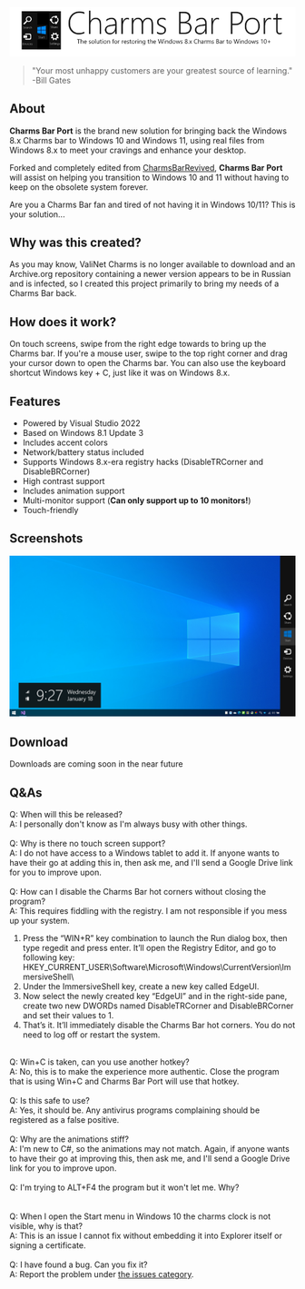 
<p align="center">
<img id="charmsbarPort" src="resource/darklogo.png"/>
</p>

<blockquote>
"Your most unhappy customers are your greatest source of learning."<br />-Bill Gates
</blockquote>

## About
<b>Charms Bar Port</b> is the brand new solution for bringing back the Windows 8.x Charms bar to Windows 10 and Windows 11, using real files from Windows 8.x to meet your cravings and enhance your desktop.

Forked and completely edited from <a href="https://github.com/Jerhynh/CharmsBarRevived">CharmsBarRevived</a>, <b>Charms Bar Port</b> will assist on helping you transition to Windows 10 and 11 without having to keep on the obsolete system forever.

Are you a Charms Bar fan and tired of not having it in Windows 10/11? This is your solution... 

## Why was this created?
As you may know, ValiNet Charms is no longer available to download and an Archive.org repository containing a newer version appears to be in Russian and is infected, so I created this project primarily to bring my needs of a Charms Bar back.

## How does it work?
On touch screens, swipe from the right edge towards to bring up the Charms bar. If you're a mouse user, swipe to the top right corner and drag your cursor down to open the Charms bar. You can also use the keyboard shortcut Windows key + C, just like it was on Windows 8.x.

## Features
* Powered by Visual Studio 2022
* Based on Windows 8.1 Update 3
* Includes accent colors
* Network/battery status included
* Supports Windows 8.x-era registry hacks (DisableTRCorner and DisableBRCorner)
* High contrast support
* Includes animation support
* Multi-monitor support (<b>Can only support up to 10 monitors!</b>)
* Touch-friendly

## Screenshots
<img src="resource/preview.png"/>

## Download
Downloads are coming soon in the near future

## Q&As
Q: When will this be released?<br />
A: I personally don't know as I'm always busy with other things.
<br />
<br />
Q: Why is there no touch screen support?<br />
A: I do not have access to a Windows tablet to add it. If anyone wants to have their go at adding this in, then ask me, and I'll send a Google Drive link for you to improve upon.
<br />
<br />
Q: How can I disable the Charms Bar hot corners without closing the program?<br />
A: This requires fiddling with the registry. I am not responsible if you mess up your system.
<br />
1. Press the “WIN+R” key combination to launch the Run dialog box, then type regedit and press enter. It’ll open the Registry Editor, and go to following key: 
HKEY_CURRENT_USER\Software\Microsoft\Windows\CurrentVersion\ImmersiveShell\
2. Under the ImmersiveShell key, create a new key called EdgeUI.
3. Now select the newly created key “EdgeUI” and in the right-side pane, create two new DWORDs named DisableTRCorner and DisableBRCorner and set their values to 1.
4. That’s it. It’ll immediately disable the Charms Bar hot corners. You do not need to log off or restart the system.
<br />
Q: Win+C is taken, can you use another hotkey?<br />
A: No, this is to make the experience more authentic. Close the program that is using Win+C and Charms Bar Port will use that hotkey.
<br />
<br />
Q: Is this safe to use?<br />
A: Yes, it should be. Any antivirus programs complaining should be registered as a false positive.
<br />
<br />
Q: Why are the animations stiff?<br />
A: I'm new to C#, so the animations may not match. Again, if anyone wants to have their go at improving this, then ask me, and I'll send a Google Drive link for you to improve upon.
<br />
<br />
Q: I'm trying to ALT+F4 the program but it won't let me. Why?<br />
<br />
<br />
Q: When I open the Start menu in Windows 10 the charms clock is not visible, why is that?<br />
A: This is an issue I cannot fix without embedding it into Explorer itself or signing a certificate.
<br />
<br />
Q: I have found a bug. Can you fix it?<br />
A: Report the problem under <a href="https://github.com/Icepenguins101/charms-bar-port/issues">the issues category</a>.
